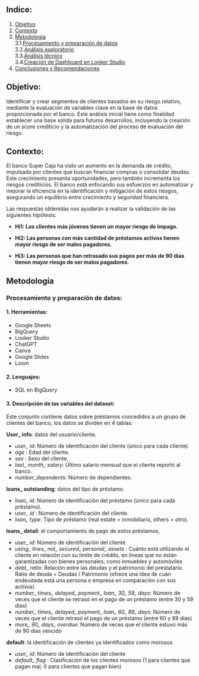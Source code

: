 ## Indice:
1. [Objetivo](#Objetivo)
2. [Contexto](#Contexto)
3. [Metodología](#Metodología)   
    3.1.[Procesamiento y preparación de datos](#Procesamiento-y-preparación-de-datos)   
    3.2.[Análisis exploratorio](#Análisis-exploratorio)   
    3.3.[Análisis técnico](#Análisis-técnico)    
    3.4.[Creación de Dashboard en Looker Studio](#Creación-de-Dashboard-en-Looker-Studio)    
4. [Conclusiones y Recomendaciones](#Conclusiones-y-Recomendaciones)    

   
## Objetivo:
 Identificar y crear segmentos de clientes basados en su riesgo relativo, mediante la evaluación de variables clave en la base de datos proporcionada por el banco. Este análisis inicial tiene como finalidad establecer una base sólida para futuros desarrollos, incluyendo la creación de un score crediticio y la automatización del proceso de evaluación del riesgo.

## Contexto: 
El banco Super Caja ha visto un aumento en la demanda de crédito, impulsado por clientes que buscan financiar compras o consolidar deudas. Este crecimiento presenta oportunidades, pero también incrementa los riesgos crediticios. El banco está enfocando sus esfuerzos en automatizar y mejorar la eficiencia en la identificación y mitigación de estos riesgos, asegurando un equilibrio entre crecimiento y seguridad financiera.

Las respuestas obtenidas nos ayudarán a realizar la validación de las siguientes hipótesis:

- **Hi1: Los clientes más jóvenes tienen un mayor riesgo de impago.**

- **Hi2: Las personas con más cantidad de préstamos activos tienen mayor riesgo de ser malos pagadores.**

- **Hi3: Las personas que han retrasado sus pagos por más de 90 días tienen mayor riesgo de ser malos pagadores.**

## Metodología

### Procesamiento y preparación de datos:

#### 1. Herramientas:
* Google Sheets
* BigQuery
* Looker Studio
* ChatGPT 
* Canva
* Google Slides 
* Loom
  
#### 2. Lenguajes:
* SQL en BigQuery

#### 3. Descripción de las variables del dataset:
Este conjunto contiene datos sobre préstamos concedidos a un grupo de clientes del banco, los datos se dividen en 4 tablas:

**User_ info**: datos del usuario/cliente.
- *user_ id*: Número de identificación del cliente (único para cada cliente).
- *age* : Edad del cliente.
- *sex* :	Sexo del cliente.
- *last_ month_ salary*: Último salario mensual que el cliente reportó al banco.
- *number_dependents*: Número de dependientes.

**loans_ outstanding**: datos del tipo de préstamo.
- *loan_ id*: Número de identificación del préstamo (único para cada préstamo).
- *user_ id* : Número de identificación del cliente.
- *loan_ type*: Tipo de préstamo (real estate = inmobiliario, others = otro).

**loans_ detail**:  el comportamiento de pago de estos préstamos, 
- *user_ id*: Número de identificación del cliente
- *using_ lines_ not_ secured_ personal_ assets* : Cuánto está utilizando el cliente en relación con su límite de crédito, en líneas que no están garantizadas con bienes personales, como inmuebles y automóviles
- *debt_ ratio*: Relación entre las deudas y el patrimonio del prestatario. Ratio de deuda = Deudas / Patrimonio (ofrece una idea de cuán endeudada está una persona o empresa en comparación con sus activos)
- *number_ times_ delayed_ payment_ loan_ 30_ 59_ days*: Número de veces que el cliente se retrasó en el pago de un préstamo (entre 30 y 59 días)
- *number_ times_ delayed_ payment_ loan_ 60_ 89_ days*: Número de veces que el cliente retrasó el pago de un préstamo (entre 60 y 89 días)
- *more_ 90_ days_ overdue*: Número de veces que el cliente estuvo más de 90 días vencido

**default**: la identificación de clientes ya identificados como morosos.
- *user_ id*: Número de identificación del cliente
- *default_ flag* : Clasificación de los clientes morosos (1 para clientes que pagan mal, 0 para clientes que pagan bien)

####





